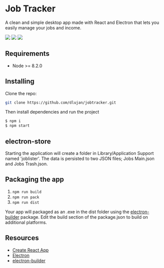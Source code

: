 
# Job Tracker

A clean and simple desktop app made with React and Electron that lets you easily manage your jobs and income.

![](gif1.gif)
![](gif2.gif)
![](gif3.gif)

## Requirements
 * Node >= 8.2.0

## Installing
Clone the repo:

```bash
git clone https://github.com/dlujan/jobtracker.git
```

Then install dependencies and run the project

```bash
$ npm i
$ npm start
```

## electron-store
Starting the application will create a folder in Library/Application Support named 'joblister'. The data is persisted to two JSON files; Jobs Main.json and Jobs Trash.json.

## Packaging the app
1. `npm run build`
2. `npm run pack`
3. `npm run dist`

Your app will packaged as an .exe in the dist folder using the [electron-builder](https://github.com/electron-userland/electron-builder) package. Edit the build section of the package.json to build on additional platforms.

## Resources
* [Create React App](https://github.com/facebookincubator/create-react-app)
* [Electron](https://electronjs.org/docs/tutorial/quick-start)
* [electron-builder](https://github.com/electron-userland/electron-builder)
